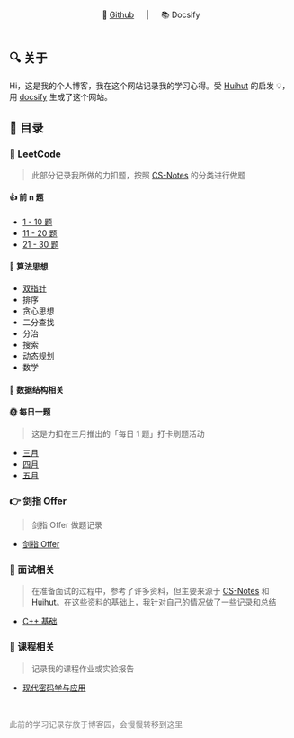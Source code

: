 <div align="center">
📖 <a href="https://github.com/JingqingLin/Blog">Github</a>
&emsp; | &emsp;
📚 Docsify
</div> 
<br>


## 🔍 关于

Hi，这是我的个人博客，我在这个网站记录我的学习心得。受 [Huihut](https://interview.huihut.com) 的启发 💡，用 [docsify](https://docsify.js.org/#/) 生成了这个网站。

## 📃 目录

### 🌈 LeetCode

> 此部分记录我所做的力扣题，按照 [CS-Notes](https://cyc2018.github.io/CS-Notes/#/notes/Leetcode%20%E9%A2%98%E8%A7%A3%20-%20%E7%9B%AE%E5%BD%951) 的分类进行做题

#### 👍 前 n 题

- [1 - 10 题](leetcode/inorder/1-10.md)
- [11 - 20 题](leetcode/inorder/11-20.md)
- [21 - 30 题](leetcode/inorder/21-30.md)

#### 🔐 算法思想

- [双指针](leetcode/algorithm/双指针.md)
- 排序
- 贪心思想
- 二分查找
- 分治
- 搜索
- 动态规划
- 数学

#### 🔢 数据结构相关

#### 🌞 每日一题

> 这是力扣在三月推出的「每日 1 题」打卡刷题活动

- [三月](leetcode/daily-challenges/march-2020.md)
- [四月](leetcode/daily-challenges/april-2020.md)
- [五月](leetcode/daily-challenges/may-2020.md)

### 👉 剑指 Offer

> 剑指 Offer 做题记录

- [剑指 Offer](lcof/lcof.md)


### 📝 面试相关

> 在准备面试的过程中，参考了许多资料，但主要来源于 [CS-Notes](https://cyc2018.github.io/CS-Notes/#/) 和 [Huihut](https://interview.huihut.com)。在这些资料的基础上，我针对自己的情况做了一些记录和总结

- [C++ 基础](interview/cpp.md)

### 💯 课程相关

> 记录我的课程作业或实验报告

- [现代密码学与应用](course/cryptography/)

<br>
<p><font color=gray>此前的学习记录存放于博客园，会慢慢转移到这里</font></p>